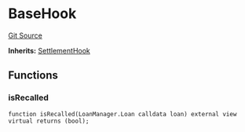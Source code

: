 # BaseHook
[Git Source](https://github.com/AstariaXYZ/starport/blob/579f2b696f3db97ba152a0f0d28350598ebf1089/src/hooks/BaseHook.sol)

**Inherits:**
[SettlementHook](/src/hooks/SettlementHook.sol/abstract.SettlementHook.md)


## Functions
### isRecalled


```solidity
function isRecalled(LoanManager.Loan calldata loan) external view virtual returns (bool);
```

